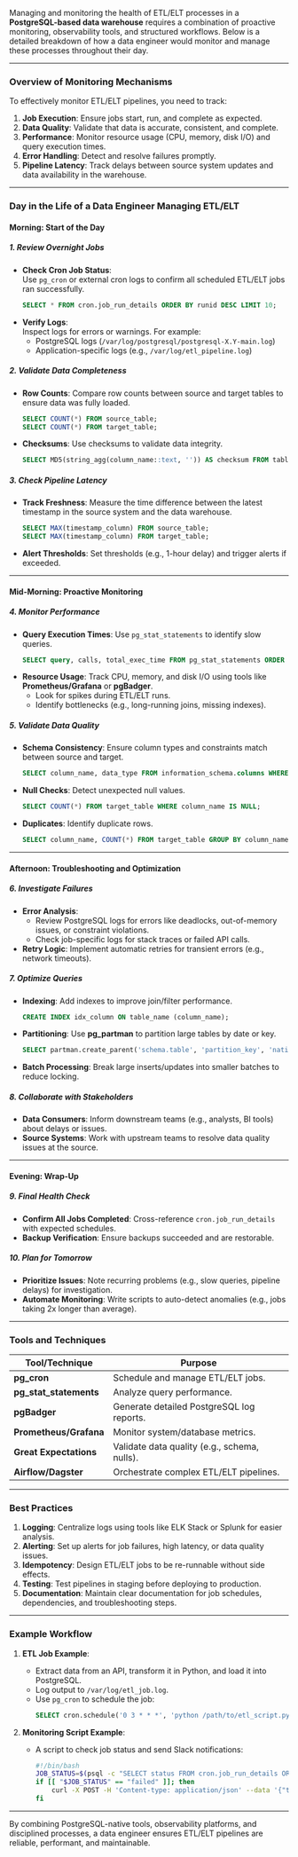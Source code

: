 Managing and monitoring the health of ETL/ELT processes in a **PostgreSQL-based data warehouse** requires a combination of proactive monitoring, observability tools, and structured workflows. Below is a detailed breakdown of how a data engineer would monitor and manage these processes throughout their day.

---

### **Overview of Monitoring Mechanisms**
To effectively monitor ETL/ELT pipelines, you need to track:
1. **Job Execution**: Ensure jobs start, run, and complete as expected.
2. **Data Quality**: Validate that data is accurate, consistent, and complete.
3. **Performance**: Monitor resource usage (CPU, memory, disk I/O) and query execution times.
4. **Error Handling**: Detect and resolve failures promptly.
5. **Pipeline Latency**: Track delays between source system updates and data availability in the warehouse.

---

### **Day in the Life of a Data Engineer Managing ETL/ELT**

#### **Morning: Start of the Day**
##### **1. Review Overnight Jobs**
   - **Check Cron Job Status**:  
     Use `pg_cron` or external cron logs to confirm all scheduled ETL/ELT jobs ran successfully.  
     ```sql
     SELECT * FROM cron.job_run_details ORDER BY runid DESC LIMIT 10;
     ```
   - **Verify Logs**:  
     Inspect logs for errors or warnings. For example:  
     - PostgreSQL logs (`/var/log/postgresql/postgresql-X.Y-main.log`)  
     - Application-specific logs (e.g., `/var/log/etl_pipeline.log`)  

##### **2. Validate Data Completeness**
   - **Row Counts**: Compare row counts between source and target tables to ensure data was fully loaded.  
     ```sql
     SELECT COUNT(*) FROM source_table;
     SELECT COUNT(*) FROM target_table;
     ```
   - **Checksums**: Use checksums to validate data integrity.  
     ```sql
     SELECT MD5(string_agg(column_name::text, '')) AS checksum FROM table_name;
     ```

##### **3. Check Pipeline Latency**
   - **Track Freshness**: Measure the time difference between the latest timestamp in the source system and the data warehouse.  
     ```sql
     SELECT MAX(timestamp_column) FROM source_table;
     SELECT MAX(timestamp_column) FROM target_table;
     ```
   - **Alert Thresholds**: Set thresholds (e.g., 1-hour delay) and trigger alerts if exceeded.

---

#### **Mid-Morning: Proactive Monitoring**
##### **4. Monitor Performance**
   - **Query Execution Times**: Use `pg_stat_statements` to identify slow queries.  
     ```sql
     SELECT query, calls, total_exec_time FROM pg_stat_statements ORDER BY total_exec_time DESC LIMIT 5;
     ```
   - **Resource Usage**: Track CPU, memory, and disk I/O using tools like **Prometheus/Grafana** or **pgBadger**.  
     - Look for spikes during ETL/ELT runs.  
     - Identify bottlenecks (e.g., long-running joins, missing indexes).  

##### **5. Validate Data Quality**
   - **Schema Consistency**: Ensure column types and constraints match between source and target.  
     ```sql
     SELECT column_name, data_type FROM information_schema.columns WHERE table_name = 'target_table';
     ```
   - **Null Checks**: Detect unexpected null values.  
     ```sql
     SELECT COUNT(*) FROM target_table WHERE column_name IS NULL;
     ```
   - **Duplicates**: Identify duplicate rows.  
     ```sql
     SELECT column_name, COUNT(*) FROM target_table GROUP BY column_name HAVING COUNT(*) > 1;
     ```

---

#### **Afternoon: Troubleshooting and Optimization**
##### **6. Investigate Failures**
   - **Error Analysis**:  
     - Review PostgreSQL logs for errors like deadlocks, out-of-memory issues, or constraint violations.  
     - Check job-specific logs for stack traces or failed API calls.  
   - **Retry Logic**: Implement automatic retries for transient errors (e.g., network timeouts).  

##### **7. Optimize Queries**
   - **Indexing**: Add indexes to improve join/filter performance.  
     ```sql
     CREATE INDEX idx_column ON table_name (column_name);
     ```
   - **Partitioning**: Use **pg_partman** to partition large tables by date or key.  
     ```sql
     SELECT partman.create_parent('schema.table', 'partition_key', 'native', 'daily');
     ```
   - **Batch Processing**: Break large inserts/updates into smaller batches to reduce locking.  

##### **8. Collaborate with Stakeholders**
   - **Data Consumers**: Inform downstream teams (e.g., analysts, BI tools) about delays or issues.  
   - **Source Systems**: Work with upstream teams to resolve data quality issues at the source.  

---

#### **Evening: Wrap-Up**
##### **9. Final Health Check**
   - **Confirm All Jobs Completed**: Cross-reference `cron.job_run_details` with expected schedules.  
   - **Backup Verification**: Ensure backups succeeded and are restorable.  

##### **10. Plan for Tomorrow**
   - **Prioritize Issues**: Note recurring problems (e.g., slow queries, pipeline delays) for investigation.  
   - **Automate Monitoring**: Write scripts to auto-detect anomalies (e.g., jobs taking 2x longer than average).  

---

### **Tools and Techniques**
| **Tool/Technique**         | **Purpose**                                   |
|----------------------------|----------------------------------------------|
| **pg_cron**               | Schedule and manage ETL/ELT jobs.            |
| **pg_stat_statements**    | Analyze query performance.                   |
| **pgBadger**              | Generate detailed PostgreSQL log reports.    |
| **Prometheus/Grafana**    | Monitor system/database metrics.             |
| **Great Expectations**    | Validate data quality (e.g., schema, nulls). |
| **Airflow/Dagster**       | Orchestrate complex ETL/ELT pipelines.       |

---

### **Best Practices**
1. **Logging**: Centralize logs using tools like ELK Stack or Splunk for easier analysis.  
2. **Alerting**: Set up alerts for job failures, high latency, or data quality issues.  
3. **Idempotency**: Design ETL/ELT jobs to be re-runnable without side effects.  
4. **Testing**: Test pipelines in staging before deploying to production.  
5. **Documentation**: Maintain clear documentation for job schedules, dependencies, and troubleshooting steps.  

---

### **Example Workflow**
1. **ETL Job Example**:  
   - Extract data from an API, transform it in Python, and load it into PostgreSQL.  
   - Log output to `/var/log/etl_job.log`.  
   - Use `pg_cron` to schedule the job:  
     ```sql
     SELECT cron.schedule('0 3 * * *', 'python /path/to/etl_script.py >> /var/log/etl_job.log 2>&1');
     ```

2. **Monitoring Script Example**:  
   - A script to check job status and send Slack notifications:  
     ```bash
     #!/bin/bash
     JOB_STATUS=$(psql -c "SELECT status FROM cron.job_run_details ORDER BY runid DESC LIMIT 1;")
     if [[ "$JOB_STATUS" == "failed" ]]; then
         curl -X POST -H 'Content-type: application/json' --data '{"text":"ETL job failed!"}' https://hooks.slack.com/services/XXX
     fi
     ```

---

By combining PostgreSQL-native tools, observability platforms, and disciplined processes, a data engineer ensures ETL/ELT pipelines are reliable, performant, and maintainable.
